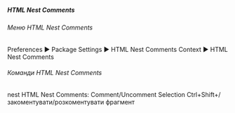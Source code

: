 ##### HTML Nest Comments

###### Меню HTML Nest Comments

Preferences ▶ Package Settings ▶ HTML Nest Comments
Context ▶ HTML Nest Comments


###### Команди HTML Nest Comments

nest HTML Nest Comments: Comment/Uncomment Selection
     Ctrl+Shift+/
     закоментувати/розкоментувати фрагмент